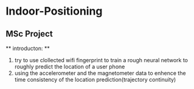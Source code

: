 # Indoor-Positioning

## MSc Project

** introducton: **
1. try to use clollected wifi fingerprint to train a rough neural network to roughly predict the location of a user phone
2. using the accelerometer and the magnetometer data to enhence the time consistency of the location prediction(trajectory continuity)

